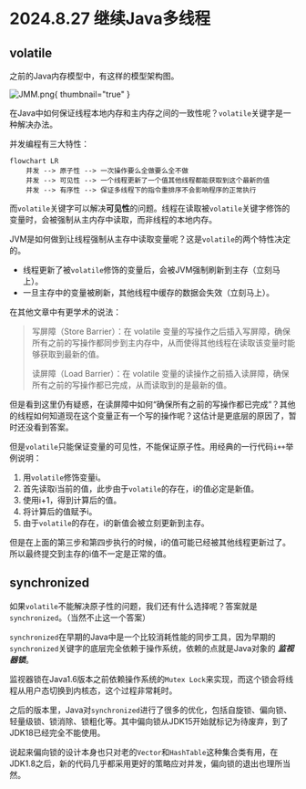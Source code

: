 # 2024.8.27 继续Java多线程

## volatile

之前的Java内存模型中，有这样的模型架构图。

![JMM.png](JMM.png){ thumbnail="true" }

在Java中如何保证线程本地内存和主内存之间的一致性呢？`volatile`关键字是一种解决办法。

并发编程有三大特性：

```mermaid
flowchart LR
    并发 --> 原子性 --> 一次操作要么全做要么全不做
    并发 --> 可见性 --> 一个线程更新了一个值其他线程都能获取到这个最新的值
    并发 --> 有序性 --> 保证多线程下的指令重排序不会影响程序的正常执行
```

而`volatile`关键字可以解决**可见性**的问题。线程在读取被`volatile`关键字修饰的变量时，会被强制从主内存中读取，而非线程的本地内存。

JVM是如何做到让线程强制从主存中读取变量呢？这是`volatile`的两个特性决定的。

- 线程更新了被`volatile`修饰的变量后，会被JVM强制刷新到主存（立刻马上）。
- 一旦主存中的变量被刷新，其他线程中缓存的数据会失效（立刻马上）。

在其他文章中有更学术的说法：

> 写屏障（Store Barrier）：在 volatile 变量的写操作之后插入写屏障，确保所有之前的写操作都同步到主内存中，从而使得其他线程在读取该变量时能够获取到最新的值。
> 
> 读屏障（Load Barrier）：在 volatile 变量的读操作之前插入读屏障，确保所有之前的写操作都已完成，从而读取到的是最新的值。

但是看到这里仍有疑惑，在读屏障中如何“确保所有之前的写操作都已完成”？其他的线程如何知道现在这个变量正有一个写的操作呢？这估计是更底层的原因了，暂时还没看到答案。

但是`volatile`只能保证变量的可见性，不能保证原子性。用经典的一行代码`i++`举例说明：

1. 用`volatile`修饰变量i。
2. 首先读取i当前的值，此步由于`volatile`的存在，i的值必定是新值。
3. 使用i+1，得到计算后的值。
4. 将计算后的值赋予i。
5. 由于`volatile`的存在，i的新值会被立刻更新到主存。

但是在上面的第三步和第四步执行的时候，i的值可能已经被其他线程更新过了。所以最终提交到主存的i值不一定是正常的值。

## synchronized

如果`volatile`不能解决原子性的问题，我们还有什么选择呢？答案就是`synchronized`。（当然不止这一个答案）

`synchronized`在早期的Java中是一个比较消耗性能的同步工具，因为早期的`synchronized`关键字的底层完全依赖于操作系统，依赖的点就是Java对象的 ***监视器锁***。

监视器锁在Java1.6版本之前依赖操作系统的`Mutex Lock`来实现，而这个锁会将线程从用户态切换到内核态，这个过程非常耗时。

之后的版本里，Java对`synchronized`进行了很多的优化，包括自旋锁、偏向锁、轻量级锁、锁消除、锁粗化等。其中偏向锁从JDK15开始就标记为待废弃，到了JDK18已经完全不能使用。

说起来偏向锁的设计本身也只对老的`Vector`和`HashTable`这种集合类有用，在JDK1.8之后，新的代码几乎都采用更好的策略应对并发，偏向锁的退出也理所当然。